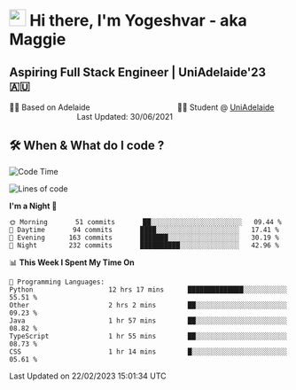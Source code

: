 <h1><img src="https://emojis.slackmojis.com/emojis/images/1531849430/4246/blob-sunglasses.gif?1531849430" width="30"/> Hi there, I'm Yogeshvar - aka Maggie</h1>

## Aspiring Full Stack Engineer | UniAdelaide'23 🇦🇺  
🏂🏻  Based on Adelaide &nbsp;&nbsp;&nbsp;&nbsp;&nbsp;&nbsp;&nbsp;&nbsp;&nbsp;&nbsp;&nbsp;&nbsp;&nbsp;&nbsp;&nbsp;&nbsp;&nbsp;&nbsp;&nbsp;&nbsp;&nbsp;&nbsp;&nbsp;&nbsp;&nbsp;&nbsp;&nbsp;&nbsp;&nbsp;&nbsp;&nbsp;&nbsp;&nbsp;&nbsp;&nbsp;&nbsp;&nbsp;&nbsp;&nbsp;👨‍💻 Student @ [UniAdelaide](https://www.adelaide.edu.au)   &nbsp;&nbsp;&nbsp;&nbsp;&nbsp;&nbsp;&nbsp;&nbsp;&nbsp;&nbsp;&nbsp;&nbsp;&nbsp;&nbsp;&nbsp;&nbsp;&nbsp;&nbsp;&nbsp;&nbsp;&nbsp;&nbsp;&nbsp;&nbsp;&nbsp;&nbsp;&nbsp;&nbsp;&nbsp;&nbsp;&nbsp;Last Updated: 30/06/2021

## 🛠 When & What do I code ?  

<!--START_SECTION:waka-->
![Code Time](http://img.shields.io/badge/Code%20Time-1%2C955%20hrs%2058%20mins-blue)

![Lines of code](https://img.shields.io/badge/From%20Hello%20World%20I%27ve%20Written-3%20Million%20lines%20of%20code-blue)

**I'm a Night 🦉** 

```text
🌞 Morning       51 commits       ██░░░░░░░░░░░░░░░░░░░░░░░   09.44 % 
🌆 Daytime       94 commits       ████░░░░░░░░░░░░░░░░░░░░░   17.41 % 
🌃 Evening      163 commits       ███████░░░░░░░░░░░░░░░░░░   30.19 % 
🌙 Night        232 commits       ██████████░░░░░░░░░░░░░░░   42.96 % 

```


📊 **This Week I Spent My Time On** 

```text
💬 Programming Languages: 
Python                   12 hrs 17 mins      ██████████████░░░░░░░░░░░   55.51 % 
Other                    2 hrs 2 mins        ██░░░░░░░░░░░░░░░░░░░░░░░   09.23 % 
Java                     1 hr 57 mins        ██░░░░░░░░░░░░░░░░░░░░░░░   08.82 % 
TypeScript               1 hr 55 mins        ██░░░░░░░░░░░░░░░░░░░░░░░   08.73 % 
CSS                      1 hr 14 mins        █░░░░░░░░░░░░░░░░░░░░░░░░   05.61 % 

```


 Last Updated on 22/02/2023 15:01:34 UTC
<!--END_SECTION:waka-->
